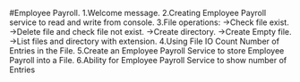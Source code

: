 #Employee Payroll.
1.Welcome message.
2.Creating Employee Payroll service to read and write from console.
3.File operations:
->Check file exist.
->Delete file and check file not exist.
->Create directory.
->Create Empty file.
->List files and directory with extension.
4.Using File IO Count Number of Entries in the File.
5.Create an Employee Payroll Service to store Employee Payroll into a File.
6.Ability for Employee Payroll Service to show number of Entries